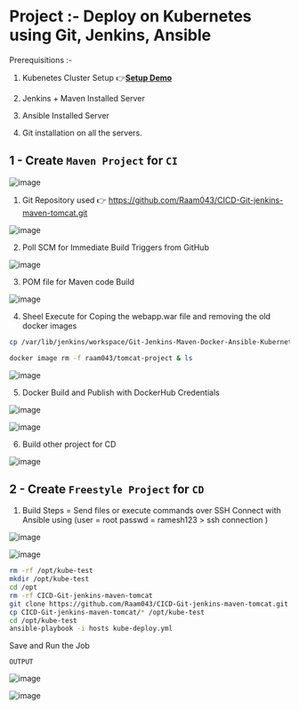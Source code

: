 # Project :- Deploy on Kubernetes using Git, Jenkins, Ansible


Prerequisitions :- 

1. Kubenetes Cluster Setup 👉**[Setup Demo](https://github.com/Raam043/Projects/blob/a303b301e5055394fa2d4960b715806f290b613c/Kubernetes--KUBEADM....md)**

2. Jenkins + Maven Installed Server

3. Ansible Installed Server

4. Git installation on all the servers.




## 1 - Create `Maven Project` for `CI`

![image](https://user-images.githubusercontent.com/111989928/201087075-88d5d63c-fbcb-4b6b-8295-1d2eb83bb3d5.png)


1. Git Repository used 👉 https://github.com/Raam043/CICD-Git-jenkins-maven-tomcat.git

![image](https://user-images.githubusercontent.com/111989928/201087360-d0b575e1-2696-45d7-8875-0366807711d4.png)




2. Poll SCM for Immediate Build Triggers from GitHub

![image](https://user-images.githubusercontent.com/111989928/201087496-11a6402d-2023-41b7-a3c2-3dcd0da1e38e.png)



3. POM file for Maven code Build 

![image](https://user-images.githubusercontent.com/111989928/201087570-30b355d4-6b35-4978-a639-454fd6dd2e40.png)



4. Sheel Execute for Coping the webapp.war file and removing the old docker images

```sh
cp /var/lib/jenkins/workspace/Git-Jenkins-Maven-Docker-Ansible-Kubernetes-CI/webapp/target/webapp.war //var/lib/jenkins/workspace/Git-Jenkins-Maven-Docker-Ansible-Kubernetes-CI

docker image rm -f raam043/tomcat-project & ls
```

![image](https://user-images.githubusercontent.com/111989928/201087927-905acb50-06ab-4d6e-aa70-491a8355e728.png)




5. Docker Build and Publish with DockerHub Credentials 

![image](https://user-images.githubusercontent.com/111989928/201088122-f0dfe767-3195-4b3c-9ad2-227fd0a2267d.png)

![image](https://user-images.githubusercontent.com/111989928/201088185-97e92f8a-1d77-4206-ab5c-6ca78c43857d.png)





6. Build other project for CD

![image](https://user-images.githubusercontent.com/111989928/201088339-9aaeb69c-150f-430b-843c-a983fa84d7b5.png)




## 2 - Create `Freestyle Project` for `CD`


1. Build Steps = Send files or execute commands over SSH
Connect with Ansible using (user = root  passwd = ramesh123 > ssh connection )

![image](https://user-images.githubusercontent.com/111989928/201089027-012dcf95-313d-49e0-b1c1-d8c445fe5d10.png)


![image](https://user-images.githubusercontent.com/111989928/201089090-a764d95e-5e71-462f-a626-ccabd424fb00.png)

```sh
rm -rf /opt/kube-test
mkdir /opt/kube-test
cd /opt
rm -rf CICD-Git-jenkins-maven-tomcat
git clone https://github.com/Raam043/CICD-Git-jenkins-maven-tomcat.git
cp CICD-Git-jenkins-maven-tomcat/* /opt/kube-test
cd /opt/kube-test
ansible-playbook -i hosts kube-deploy.yml
```



Save and Run the Job



`OUTPUT`

![image](https://user-images.githubusercontent.com/111989928/201089331-e68d2c16-e01d-4ea1-829a-2469ed54b3e9.png)

![image](https://user-images.githubusercontent.com/111989928/201089596-990d3c99-9b05-4c93-ad3a-24ef551ec238.png)





